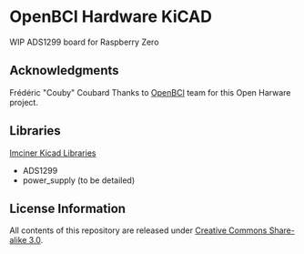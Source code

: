 # OpenBCI Hardware KiCAD
WIP ADS1299 board for Raspberry Zero

## Acknowledgments
Frédéric "Couby" Coubard
Thanks to [OpenBCI](http://www.openbci.com) team for this Open Harware project.

## Libraries
[Imciner Kicad Libraries](https://github.com/imciner2/KiCad-Libraries)
+ ADS1299
+ power_supply (to be detailed)

## License Information
All contents of this repository are released under [Creative Commons Share-alike 3.0](http://creativecommons.org/licenses/by-sa/3.0/).
